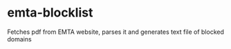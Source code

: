 # emta-blocklist
Fetches pdf from EMTA website, parses it and generates text file of blocked domains
